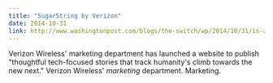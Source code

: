 ```yaml
---
title: "SugarString by Verizon"
date: 2014-10-31
link: http://www.washingtonpost.com/blogs/the-switch/wp/2014/10/31/is-a-news-site-a-news-site-if-its-published-by-verizon/
---
```

 Verizon Wireless' marketing department has launched a website to publish "thoughtful tech-focused stories that track humanity's climb towards the new next." Verizon Wireless' _marketing_ department. Marketing.
